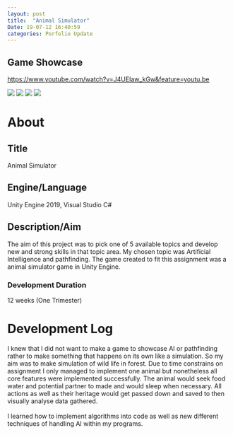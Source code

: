 ```yaml
---
layout: post
title:  "Animal Simulator"
Date: 19-07-12 16:40:59 
categories: Porfolio Update
---
```


<p><h2><b>Game Showcase</b></h2></p>
<p><a href="https://www.youtube.com/watch?v=J4UElaw_kGw&feature=youtu.be">https://www.youtube.com/watch?v=J4UElaw_kGw&feature=youtu.be</a></p>
<img src="https://i.imgur.com/VFWpi5m.png">
<img src="https://i.imgur.com/CQtMiud.png">
<img src="https://i.imgur.com/aM58cyI.png">
<img src="https://i.imgur.com/4nAJtYu.png">
<p>
<h1><b>About</b></h1>
<h2><b>Title</b></h2>
Animal Simulator
<h2><b>Engine/Language</b></h2>
Unity Engine 2019, Visual Studio C#
<h2><b> Description/Aim</b></h2>
The aim of this project was to pick one of 5 available topics and develop new and strong skills in that topic area. My chosen topic was Artificial Intelligence and pathfinding. The game created to fit this assignment was a animal simulator game in Unity Engine.
<h3>Development Duration</h3>
12 weeks (One Trimester)
<h1><b>Development Log</b></h1>
I knew that I did not want to make a game to showcase AI or pathfinding rather to make something that happens on its own like a simulation. So my aim was to make simulation of wild life in forest.
Due to time constrains on assignment I only managed to implement one animal but nonetheless all core features were implemented successfully.
The animal would seek food water and potential partner to made and would sleep when necessary.
All actions as well as their heritage would get passed down and saved to then visually analyse data gathered. 
<br></br>
I learned how to implement algorithms into code as well as new different techniques of handling AI within my programs. 

</p>

<br></br>
<p>
